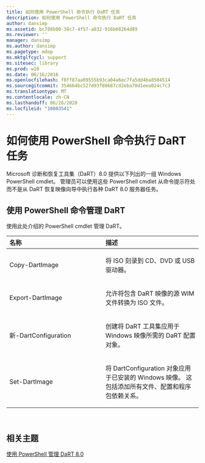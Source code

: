 ```yaml
---
title: 如何使用 PowerShell 命令执行 DaRT 任务
description: 如何使用 PowerShell 命令执行 DaRT 任务
author: dansimp
ms.assetid: bc788b00-38c7-4f57-a832-916b68264d89
ms.reviewer: ''
manager: dansimp
ms.author: dansimp
ms.pagetype: mdop
ms.mktglfcycl: support
ms.sitesec: library
ms.prod: w10
ms.date: 06/16/2016
ms.openlocfilehash: f8ff87aa09555b93ca04a6ec7fa5dd4ba8504514
ms.sourcegitcommit: 354664bc527d93f80687cd2eba70d1eea024c7c3
ms.translationtype: MT
ms.contentlocale: zh-CN
ms.lasthandoff: 06/26/2020
ms.locfileid: "10803541"
---
```

# 如何使用 PowerShell 命令执行 DaRT 任务


Microsoft 诊断和恢复工具集（DaRT）8.0 提供以下列出的一组 Windows PowerShell cmdlet。 管理员可以使用这些 PowerShell cmdlet 从命令提示符处而不是从 DaRT 恢复映像向导中执行各种 DaRT 8.0 服务器任务。

## 使用 PowerShell 命令管理 DaRT


使用此处介绍的 PowerShell cmdlet 管理 DaRT。

<table>
<colgroup>
<col width="50%" />
<col width="50%" />
</colgroup>
<thead>
<tr class="header">
<th align="left">名称</th>
<th align="left">描述</th>
</tr>
</thead>
<tbody>
<tr class="odd">
<td align="left"><p>Copy-DartImage</p></td>
<td align="left"><p>将 ISO 刻录到 CD、DVD 或 USB 驱动器。</p></td>
</tr>
<tr class="even">
<td align="left"><p>Export-DartImage</p></td>
<td align="left"><p>允许将包含 DaRT 映像的源 WIM 文件转换为 ISO 文件。</p></td>
</tr>
<tr class="odd">
<td align="left"><p>新-DartConfiguration</p></td>
<td align="left"><p>创建将 DaRT 工具集应用于 Windows 映像所需的 DaRT 配置对象。</p></td>
</tr>
<tr class="even">
<td align="left"><p>Set-DartImage</p></td>
<td align="left"><p>将 DartConfiguration 对象应用于已安装的 Windows 映像。 这包括添加所有文件、配置和程序包依赖关系。</p></td>
</tr>
</tbody>
</table>

 

## 相关主题


[使用 PowerShell 管理 DaRT 8.0](administering-dart-80-using-powershell-dart-8.md)

 

 





